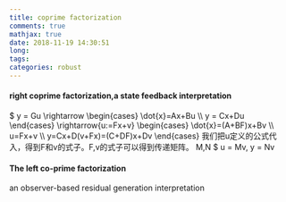 ```yaml
---
title: coprime factorization
comments: true
mathjax: true
date: 2018-11-19 14:30:51
long:
tags:
categories: robust
---
```

#### right coprime factorization,a state feedback interpretation
$ y = Gu \rightarrow 
\begin{cases}
\dot{x}=Ax+Bu \\\\
y = Cx+Du
\end{cases}
\rightarrow{u:=Fx+v}
\begin{cases}
\dot{x}=(A+BF)x+Bv \\\\
u=Fx+v \\\\
y=Cx+D(v+Fx)=(C+DF)x+Dv
\end{cases}
我们把u定义的公式代入，得到F和v的式子。F,v的式子可以得到传递矩阵。
M,N
$ u = Mv, y = Nv
#### The left co-prime factorization
an observer-based residual generation interpretation

